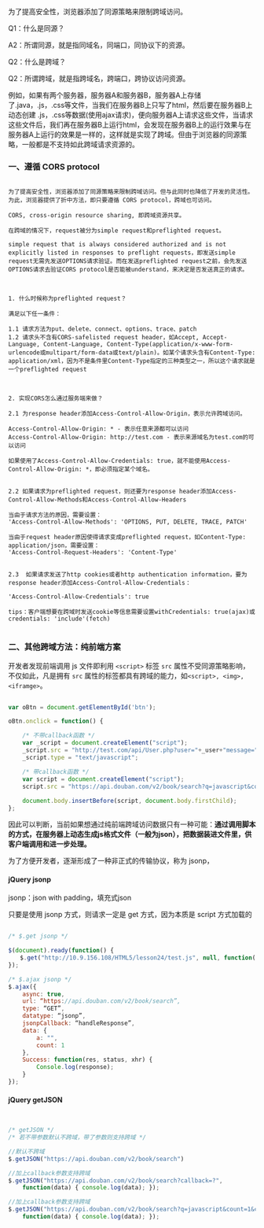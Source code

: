 
为了提高安全性，浏览器添加了同源策略来限制跨域访问。

Q1：什么是同源？

A2：所谓同源，就是指同域名，同端口，同协议下的资源。


Q2：什么是跨域？

Q2：所谓跨域，就是指跨域名，跨端口，跨协议访问资源。

例如，如果有两个服务器，服务器A和服务器B，服务器A上存储了.java，.js，.css等文件，当我们在服务器B上只写了html，然后要在服务器B上动态创建 .js，.css等数据(使用ajax请求)，便向服务器A上请求这些文件，当请求这些文件后，我们再在服务器B上运行html，会发现在服务器B上的运行效果与在服务器A上运行的效果是一样的，这样就是实现了跨域。但由于浏览器的同源策略，一般都是不支持如此跨域请求资源的。


### 一、遵循 CORS protocol

```

为了提高安全性，浏览器添加了同源策略来限制跨域访问。但与此同时也降低了开发的灵活性。为此，浏览器提供了折中方法，即只要遵循 CORS protocol，跨域也可访问。

CORS, cross-origin resource sharing, 即跨域资源共享。

在跨域的情况下，request被分为simple request和preflighted request。

simple request that is always considered authorized and is not explicitly listed in responses to preflight requests，即发送simple request无需先发送OPTIONS请求验证。而在发送preflighted request之前，会先发送OPTIONS请求去验证CORS protocol是否能被understand，来决定是否发送真正的请求。



1. 什么时候称为preflighted request？

满足以下任一条件：

1.1 请求方法为put、delete、connect、options、trace、patch
1.2 请求头不含有CORS-safelisted request header，如Accept, Accept-Language, Content-Language, Content-Type(application/x-www-form-urlencode或multipart/form-data或text/plain)。如某个请求头含有Content-Type: application/xml，因为不是条件里Content-Type指定的三种类型之一，所以这个请求就是一个preflighted request



2. 实现CORS怎么通过服务端来做？

2.1 为response header添加Access-Control-Allow-Origin，表示允许跨域访问。

Access-Control-Allow-Origin: * - 表示任意来源都可以访问
Access-Control-Allow-Origin: http://test.com - 表示来源域名为test.com的可以访问

如果使用了Access-Control-Allow-Credentials: true，就不能使用Access-Control-Allow-Origin: *，即必须指定某个域名。


2.2 如果请求为preflighted request，则还要为response header添加Access-Control-Allow-Methods和Access-Control-Allow-Headers

当由于请求方法的原因，需要设置：
'Access-Control-Allow-Methods': 'OPTIONS, PUT, DELETE, TRACE, PATCH'

当由于request header原因使得请求变成preflighted request，如Content-Type: application/json，需要设置：
'Access-Control-Request-Headers': 'Content-Type'


2.3  如果请求发送了http cookies或者http authentication information，要为response header添加Access-Control-Allow-Credentials：

'Access-Control-Allow-Credentials': true

tips：客户端想要在跨域时发送cookie等信息需要设置withCredentials: true(ajax)或credentials: 'include'(fetch)


```


### 二、其他跨域方法：纯前端方案

开发者发现前端调用 js 文件即利用 `<script>` 标签 `src` 属性不受同源策略影响，不仅如此，凡是拥有 `src` 属性的标签都具有跨域的能力，如`<script>, <img>, <iframge>`。


```javascript

var oBtn = document.getElementById('btn');

oBtn.onclick = function() {

    /* 不带callback函数 */
    var _script = document.createElement("script");
    _script.src = "http://test.com/api/User.php?user="+_user+"message="+_message;
    _script.type = "text/javascript";

    /* 带callback函数 */
    var script = document.createElement("script");
    script.src = "https://api.douban.com/v2/book/search?q=javascript&count=1&callback=handleResponse";
    
    document.body.insertBefore(script, document.body.firstChild);
};

```

因此可以判断，当前如果想通过纯前端跨域访问数据只有一种可能：**通过调用脚本的方式，在服务器上动态生成js格式文件（一般为json），把数据装进文件里，供客户端调用和进一步处理。**

为了方便开发者，逐渐形成了一种非正式的传输协议，称为 jsonp，

#### jQuery jsonp

jsonp：json with padding，填充式json

只要是使用 jsonp 方式，则请求一定是 get 方式，因为本质是 script 方式加载的

```javascript

/* $.get jsonp */

$(document).ready(function() {
　　$.get("http://10.9.156.108/HTML5/lesson24/test.js", null, function(){}, "jsonp");
});

/* $.ajax jsonp */
$.ajax({
    async: true,
    url: “https://api.douban.com/v2/book/search”,
    type: “GET”,
    datatype: “jsonp”,
    jsonpCallback: “handleResponse”,
    data: {
        a: "", 
        count: 1
    },
    Success: function(res, status, xhr) {
        Console.log(response);
    }
});

```

#### jQuery getJSON

```javascript


/* getJSON */
/* 若不带参数默认不跨域，带了参数则支持跨域 */

//默认不跨域
$.getJSON("https://api.douban.com/v2/book/search") 

//加上callback参数支持跨域
$.getJSON("https://api.douban.com/v2/book/search?callback=?", 
    function(data) { console.log(data); });

//加上callback参数支持跨域
$.getJSON("https://api.douban.com/v2/book/search?q=javascript&count=1&callback=?", 
    function(data) { console.log(data); });
    
```
